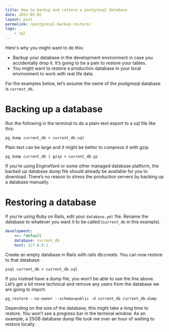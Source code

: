 ```yaml
---
title: How to backup and restore a postgresql database
date: 2021-05-02
layout: post
permalink: /postgresql-backup-restore/
tags: 
    - sql
---
```


Here's why you might want to do this:

- Backup your database in the development environment in case you accidentally drop it. It’s going to be a pain to restore your tables. 
- You might want to restore a production database in your local environment to work with real life data.

For the examples below, let’s assume the name of the postgresql database is `current_db`.

# Backing up a database

Run the following in the terminal to do a plain-text export to a sql file like this:

`pg_dump current_db > current_db.sql`

Plain text can be large and it might be better to compress it with gzip.

`pg_dump current_db | gzip > current_db.gz`

If you’re using EngineYard or some other managed database platform, the backed up database dump file should already be available for you to download. There’s no reason to stress the production servers by backing up a database manually.

# Restoring a database

If you’re using Ruby on Rails, edit your `database.yml` file. Rename the database to whatever you want it to be called (`current_db` in this example).

```yaml
development:
    <<: *default
    database: current_db
    host: 127.0.0.1
```


Create an empty database in Rails with rails db:create. You can now restore to that database:

`psql current_db < current_db.sql`

If you instead have a dump file, you won’t be able to use the line above. Let’s get a bit more technical and remove any users from the database we are going to import.

`pg_restore --no-owner --schema=public -d current_db current_db.dump`

Depending on the size of the database, this might take a long time to restore. You won’t see a progress bar in the terminal window. As an example, a 25GB database dump file took me over an hour of waiting to restore locally.